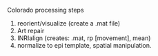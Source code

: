 Colorado processing steps

1. reorient/visualize (create a .mat file)
2. Art repair
3. INRIalign (creates: .mat, rp [movement], mean)
4. normalize to epi template, spatial manipulation.
